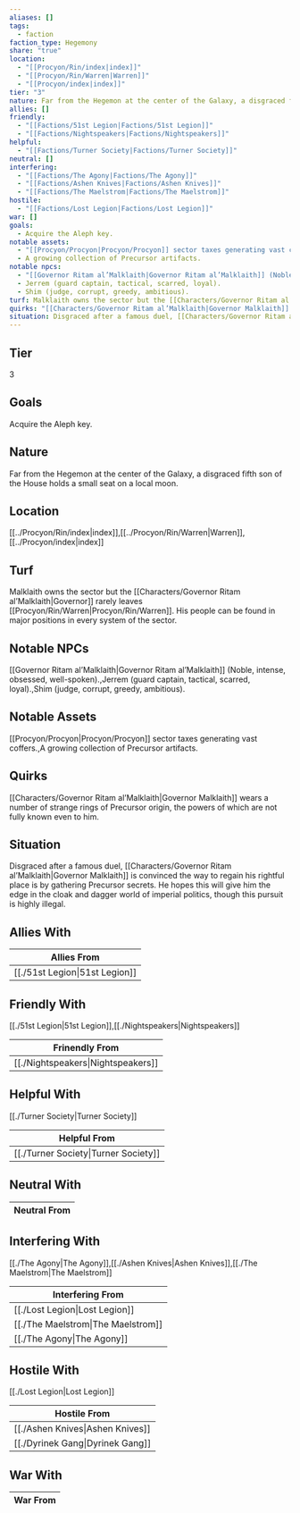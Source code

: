 ```yaml
---
aliases: []
tags:
  - faction
faction_type: Hegemony
share: "true"
location:
  - "[[Procyon/Rin/index|index]]"
  - "[[Procyon/Rin/Warren|Warren]]"
  - "[[Procyon/index|index]]"
tier: "3"
nature: Far from the Hegemon at the center of the Galaxy, a disgraced fifth son of the House holds a small seat on a local moon.
allies: []
friendly:
  - "[[Factions/51st Legion|Factions/51st Legion]]"
  - "[[Factions/Nightspeakers|Factions/Nightspeakers]]"
helpful:
  - "[[Factions/Turner Society|Factions/Turner Society]]"
neutral: []
interfering:
  - "[[Factions/The Agony|Factions/The Agony]]"
  - "[[Factions/Ashen Knives|Factions/Ashen Knives]]"
  - "[[Factions/The Maelstrom|Factions/The Maelstrom]]"
hostile:
  - "[[Factions/Lost Legion|Factions/Lost Legion]]"
war: []
goals:
  - Acquire the Aleph key.
notable assets:
  - "[[Procyon/Procyon|Procyon/Procyon]] sector taxes generating vast coffers."
  - A growing collection of Precursor artifacts.
notable npcs:
  - "[[Governor Ritam al’Malklaith|Governor Ritam al’Malklaith]] (Noble, intense, obsessed, well-spoken)."
  - Jerrem (guard captain, tactical, scarred, loyal).
  - Shim (judge, corrupt, greedy, ambitious).
turf: Malklaith owns the sector but the [[Characters/Governor Ritam al’Malklaith|Governor]] rarely leaves [[Procyon/Rin/Warren|Procyon/Rin/Warren]]. His people can be found in major positions in every system of the sector.
quirks: "[[Characters/Governor Ritam al’Malklaith|Governor Malklaith]] wears a number of strange rings of Precursor origin, the powers of which are not fully known even to him."
situation: Disgraced after a famous duel, [[Characters/Governor Ritam al’Malklaith|Governor Malklaith]] is convinced the way to regain his rightful place is by gathering Precursor secrets. He hopes this will give him the edge in the cloak and dagger world of imperial politics, though this pursuit is highly illegal.
---
```

## Tier

3

## Goals

Acquire the Aleph key.

## Nature

Far from the Hegemon at the center of the Galaxy, a disgraced fifth son of the House holds a small seat on a local moon.

## Location

[[../Procyon/Rin/index|index]],[[../Procyon/Rin/Warren|Warren]],[[../Procyon/index|index]]

## Turf

Malklaith owns the sector but the [[Characters/Governor Ritam al’Malklaith|Governor]] rarely leaves [[Procyon/Rin/Warren|Procyon/Rin/Warren]]. His people can be found in major positions in every system of the sector.

## Notable NPCs

[[Governor Ritam al’Malklaith|Governor Ritam al’Malklaith]] (Noble, intense, obsessed, well-spoken).,Jerrem (guard captain, tactical, scarred, loyal).,Shim (judge, corrupt, greedy, ambitious).

## Notable Assets

[[Procyon/Procyon|Procyon/Procyon]] sector taxes generating vast coffers.,A growing collection of Precursor artifacts.

## Quirks

[[Characters/Governor Ritam al’Malklaith|Governor Malklaith]] wears a number of strange rings of Precursor origin, the powers of which are not fully known even to him.

## Situation

Disgraced after a famous duel, [[Characters/Governor Ritam al’Malklaith|Governor Malklaith]] is convinced the way to regain his rightful place is by gathering Precursor secrets. He hopes this will give him the edge in the cloak and dagger world of imperial politics, though this pursuit is highly illegal.

## Allies With



| Allies From                              |
| ---------------------------------------- |
| [[./51st Legion\|51st Legion]] |


## Friendly With

[[./51st Legion|51st Legion]],[[./Nightspeakers|Nightspeakers]]

| Frinendly From                               |
| -------------------------------------------- |
| [[./Nightspeakers\|Nightspeakers]] |


## Helpful With

[[./Turner Society|Turner Society]]

| Helpful From                                   |
| ---------------------------------------------- |
| [[./Turner Society\|Turner Society]] |


## Neutral With




| Neutral From |
| ------------ |



## Interfering With

[[./The Agony|The Agony]],[[./Ashen Knives|Ashen Knives]],[[./The Maelstrom|The Maelstrom]]


| Interfering From                             |
| -------------------------------------------- |
| [[./Lost Legion\|Lost Legion]]     |
| [[./The Maelstrom\|The Maelstrom]] |
| [[./The Agony\|The Agony]]         |



## Hostile With

[[./Lost Legion|Lost Legion]]


| Hostile From                               |
| ------------------------------------------ |
| [[./Ashen Knives\|Ashen Knives]] |
| [[./Dyrinek Gang\|Dyrinek Gang]] |



## War With



| War From |
| -------- |

